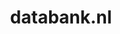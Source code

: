 ---
layout: post
title: "databank.nl"
internal_url: "/dutchgov/databank.nl.html"
subdomains_count: 310
all_subdomains_count: 315
urls_count: 293
ssl_rank: 0
http_rank: 51.549488054608
url_link: /data/databank.nl/urls.txt
all_subdomains_link: /data/databank.nl/all_subdomains.txt
subdomains_link: /data/databank.nl/subdomains.txt
categories: dutchgov
---